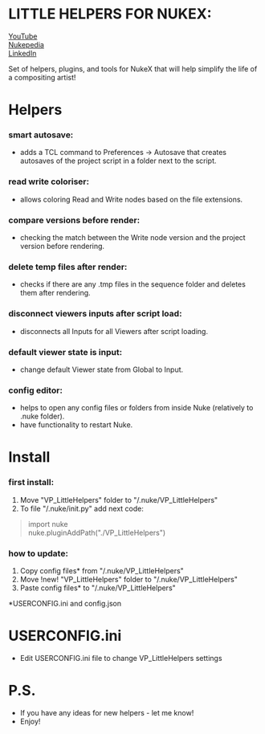 # LITTLE HELPERS FOR NUKEX:

[YouTube](https://www.youtube.com/)  
[Nukepedia](http://www.nukepedia.com/)  
[LinkedIn](https://www.linkedin.com/in/vladislav-parfentev-7b89b9233/)  

Set of helpers, plugins, and tools for NukeX that will help simplify the life of a compositing artist!

# Helpers

### smart autosave:
- adds a TCL command to Preferences -> Autosave that creates autosaves of the project script in a folder next to the script.

### read write coloriser:
- allows coloring Read and Write nodes based on the file extensions.

### compare versions before render:
- checking the match between the Write node version and the project version before rendering.

### delete temp files after render:
- checks if there are any .tmp files in the sequence folder and deletes them after rendering.

### disconnect viewers inputs after script load:
- disconnects all Inputs for all Viewers after script loading.

### default viewer state is input:
- change default Viewer state from Global to Input.

### config editor:
- helps to open any config files or folders from inside Nuke (relatively to .nuke folder).
- have functionality to restart Nuke.

# Install

### first install:
1) Move "VP_LittleHelpers" folder to "/.nuke/VP_LittleHelpers"
2) To file "/.nuke/init.py" add next code:
> import nuke  
> nuke.pluginAddPath("./VP_LittleHelpers")

### how to update:
1) Copy config files* from "/.nuke/VP_LittleHelpers"
2) Move !new! "VP_LittleHelpers" folder to "/.nuke/VP_LittleHelpers"
3) Paste config files* to "/.nuke/VP_LittleHelpers"

*USERCONFIG.ini and config.json

# USERCONFIG.ini
- Edit USERCONFIG.ini file to change VP_LittleHelpers settings

# P.S.
- If you have any ideas for new helpers - let me know!
- Enjoy!